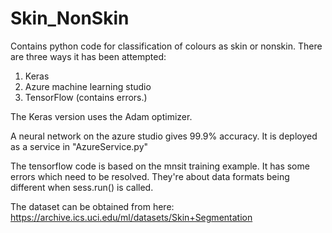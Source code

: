 # Skin_NonSkin

Contains python code for classification of colours as skin or nonskin.
There are three ways it has been attempted:
  1. Keras
  2. Azure machine learning studio
  3. TensorFlow (contains errors.)
  
  
  The Keras version uses the Adam optimizer.
  
  
  A neural network on the azure studio gives 99.9% accuracy. It is deployed as a service in "AzureService.py"
  
  
  
  The tensorflow code is based on the mnsit training example. 
  It has some errors which need to be resolved.
  They're about data formats being different when sess.run() is called. 
  
  The dataset can be obtained from here:
  https://archive.ics.uci.edu/ml/datasets/Skin+Segmentation
  
  
  
  
